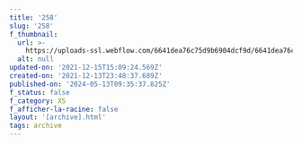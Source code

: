 ```yaml
---
title: '258'
slug: '258'
f_thumbnail:
  url: >-
    https://uploads-ssl.webflow.com/6641dea76c75d9b6904dcf9d/6641dea76c75d9b6904dd2c3_258.jpg
  alt: null
updated-on: '2021-12-15T15:09:24.569Z'
created-on: '2021-12-13T23:48:37.689Z'
published-on: '2024-05-13T09:35:37.825Z'
f_status: false
f_category: XS
f_afficher-la-racine: false
layout: '[archive].html'
tags: archive
---
```



